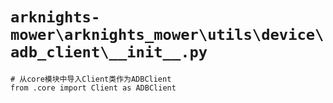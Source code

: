 # `arknights-mower\arknights_mower\utils\device\adb_client\__init__.py`

```
# 从core模块中导入Client类作为ADBClient
from .core import Client as ADBClient
```
